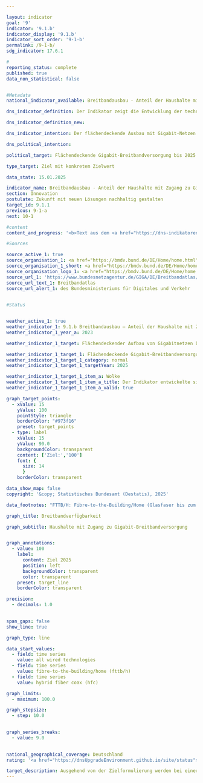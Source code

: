 ```yaml
---

layout: indicator        
goal: '9'        
indicator: '9.1.b'        
indicator_display: '9.1.b'        
indicator_sort_order: '9-1-b'        
permalink: /9-1-b/        
sdg_indicator: 17.6.1        

#
reporting_status: complete        
published: true        
data_non_statistical: false        


#Metadata        
national_indicator_available: Breitbandausbau - Anteil der Haushalte mit Zugang zu Gigabit-Breitbandversorgung        

dns_indicator_definition: Der Indikator zeigt die Entwicklung der technisch verlegten Breitbandverfügbarkeit bei den Haushalten in Deutschland für Gigabit-Anschlüsse (≥ 1&nbsp;000&nbsp;<abbr title="Megabit pro Sekunde" tabindex="0">Mbit/s</abbr>) über reine Glasfasernetze (<abbr title="Fibre-to-the-Building/Fibre-to-the-Home (Glasfaser bis zum Gebäude/Glasfaser bis in die Wohnung)" tabindex="0">FTTB/H</abbr>), Kabelfernsehen (<abbr title="Cable Television (Kabelfernsehen)" tabindex="0">CATV</abbr>) und alle leitungsgebundenen Technologien.        

dns_indicator_definition_new:         

dns_indicator_intention: Der flächendeckende Ausbau mit Gigabit-Netzen bis 2025&nbsp;ist ein wesentliches Ziel der Bundesregierung. Neben der Steigerung der internationalen Wettbewerbsfähigkeit sollen über den Ausbau der Breitbandverfügbarkeit mit Gigabit-Geschwindigkeit gleichwertige Lebensbedingungen in Deutschland ermöglicht werden. Für die Erreichung dieser Ziele sollen neben dem vorwiegend privatwirtschaftlich erfolgenden Ausbau auch staatliche Fördermaßnahmen den Ausbau in unwirtschaftlichen Gebieten unterstützen.        

dns_political_intention:         

political_target: Flächendeckende Gigabit-Breitbandversorgung bis 2025        

type_target: Ziel mit konkretem Zielwert        

data_state: 15.01.2025        

indicator_name: Breitbandausbau - Anteil der Haushalte mit Zugang zu Gigabit-Breitbandversorgung        
section: Innovation        
postulate: Zukunft mit neuen Lösungen nachhaltig gestalten        
target_id: 9.1.1        
previous: 9-1-a        
next: 10-1        

#content         
content_and_progress: '<b>Text aus dem <a href="https://dns-indikatoren.de/assets/Publikationen/Indikatorenberichte/2022.pdf">Indikatorenbericht 2022&nbsp;- Stand 31.10.2022</a></b><br><br>Der Indikator erfasst die Breitbandverfügbarkeit bei Haushalten in Deutschland für eine Geschwindigkeit von mindestens 1&nbsp;000&nbsp;<abbr title="Megabit pro Sekunde" tabindex="0">Mbit/s</abbr> im Downstream über die leitungsgebundenen Technologien Glasfaser (<abbr title="Fibre-to-the-Building/Fibre-to-the-Home (Glasfaser bis zum Gebäude/Glasfaser bis in die Wohnung)" tabindex="0">FTTB/H</abbr>) und Kabelfernsehen (<abbr title="Cable Television (Kabelfernsehen)" tabindex="0">CATV</abbr>). Die Zahlen werden im Auftrag des Bundesministeriums für Digitales und Verkehr (<abbr title="Bundesministerium für Digitales und Verkehr" tabindex="0">BMDV</abbr>) erhoben und im Breitbandatlas des Bundes veröffentlicht.<br><br>Mit Stand Mitte 2021&nbsp;sind Glasfaseranschlüsse (<abbr title="Fibre-to-the-Building/Fibre-to-the-Home (Glasfaser bis zum Gebäude/Glasfaser bis in die Wohnung)" tabindex="0">FTTB/H</abbr>) mit einer Leistung von über 1&nbsp;000&nbsp;<abbr title="Megabit pro Sekunde" tabindex="0">Mbit/s</abbr> in 15,4&nbsp;% der Haushalte in Deutschland verfügbar. Zwischen den Jahren 2015&nbsp;und 2021&nbsp;ist die Breitbandverfügbarkeit für 1&nbsp;000&nbsp;<abbr title="Megabit pro Sekunde" tabindex="0">Mbit/s</abbr> für <abbr title="Fibre-to-the-Building/Fibre-to-the-Home (Glasfaser bis zum Gebäude/Glasfaser bis in die Wohnung)" tabindex="0">FTTB/H</abbr> um 8,7&nbsp;Prozentpunkte angestiegen. Damit hat sich die Verfügbarkeit mehr als verdoppelt (+130&nbsp;%). Im Zeitraum Ende 2018&nbsp;bis Mitte 2021&nbsp;hat sich der Anteil der Haushalte mit den entsprechenden Anschlüssen über <abbr title="Cable Television (Kabelfernsehen)" tabindex="0">CATV</abbr> von 23,7&nbsp;auf 56,5&nbsp;% erhöht. Die Verfügbarkeit hat sich somit ebenfalls mehr als verdoppelt (+&nbsp;138&nbsp;%). Damit stehen Mitte 2021&nbsp;gigabitfähige Anschlüsse für insgesamt 62,1&nbsp;% der Haushalte zur Verfügung.<br><br>Die Breitbandverfügbarkeit im Gigabit-Bereich über alle Technologien konzentriert sich besonders auf städtische Gebiete. Dort haben im Jahr 2021&nbsp;78,4&nbsp;% der Haushalte einen Gigabit-Anschluss. In ländlich geprägten Gebieten ist der Anteil mit 22,9&nbsp;% deutlich geringer. Wird dabei die Verteilung der Technologie betrachtet, haben Mitte 2021&nbsp;75,1&nbsp;% der Haushalte in städtischen und 12,8&nbsp;% der Haushalte in ländlichen Gebieten einen Gigabit-Anschluss über <abbr title="Cable Television (Kabelfernsehen)" tabindex="0">CATV</abbr>. Ein Gigabit-Anschluss über Glasfaser steht 18,6&nbsp;% der Haushalte in städtischen und 11,3&nbsp;% der Haushalte in ländlichen Räumen zur Verfügung.<br><br>Eine unterschiedliche Verfügbarkeit zwischen städtischen und ländlichen Gebieten zeigt sich ebenfalls bei den Bundesländern. Den höchsten Anteil von Haushalten mit Gigabit-Anschlüssen über alle Technologien eines Flächenbundeslandes erreicht Schleswig-Holstein mit 79,7&nbsp;% im Jahr 2021, gefolgt von Niedersachsen mit 66,8&nbsp;%. Den geringsten Anteil von Haushalten mit Gigabit-Anschlüssen über alle Technologien eines Flächenbundeslandes verzeichnet Sachsen-Anhalt mit 26,0&nbsp;%, nach Brandenburg mit 29,4&nbsp;%. Im Vergleich liegt die Verfügbarkeit in den drei Stadtstaaten Berlin, Bremen und Hamburg bei über 90&nbsp;% und damit sogar noch deutlich über dem Wert für die städtischen Gebiete bundesweit.<br><br>Grundlage für die Unterteilung in städtische und ländliche Gebiete ist bei diesem Indikator ausschließlich die Bevölkerungsdichte. Die Angaben zur Breitbandverfügbarkeit stammen von mehr als 150&nbsp;Telekommunikationsunternehmen (<abbr title="Telekommunikationsunternehmen" tabindex="0">TKU</abbr>), die nach deren aktuellen Versorgungsdaten befragt werden. Diese Daten werden zur Wahrung von Betriebs- und Geschäftsgeheimnissen der <abbr title="Telekommunikationsunternehmen" tabindex="0">TKU</abbr> auf Ebene von 250&nbsp;x 250&nbsp;Meter-Rasterzellen (ab 2022&nbsp;100&nbsp;x 100&nbsp;Meter) aggregiert und nach sieben Bandbreitenklassen gruppiert. Während dabei reine Glasfasernetze mit über 1&nbsp;000&nbsp;<abbr title="Megabit pro Sekunde" tabindex="0">Mbit/s</abbr> bereits seit Ende 2015&nbsp;betrachtet werden, erfolgt eine detailliertere Betrachtung der Klasse aufgrund von technischen Entwicklungen erst seit Ende 2018.<br><br>Methodisch ist zu beachten, dass die Daten zur Breitbandverfügbarkeit von den <abbr title="Telekommunikationsunternehmen" tabindex="0">TKU</abbr>, bis zur Novellierung des Telekommunikationsgesetzes zum 1. Dezember 2021, auf freiwilliger Basis bereitgestellt wurden. Des Weiteren beziehen sich die angegebenen Verfügbarkeiten auf die verlegte Technik der <abbr title="Telekommunikationsunternehmen" tabindex="0">TKU</abbr>. Die tatsächlich nutzbare Breitbandverfügbarkeit vor Ort ist davon zu unterscheiden. Weiterführende Informationen zum Thema Breitbandmessung finden sich im Jahresbericht der Bundesnetzagentur.'                

#Sources        

source_active_1: true
source_organisation_1: <a href="https://bmdv.bund.de/DE/Home/home.html" target="_blank" onclick="return confirm_alert('des Bundesministeriums für Digitales und Verkehr', 'De')">Bundesministerium für Digitales und Verkehr</a>
source_organisation_1_short: <a href="https://bmdv.bund.de/DE/Home/home.html" target="_blank" onclick="return confirm_alert('des Bundesministeriums für Digitales und Verkehr', 'De')">Bundesministerium für Digitales und Verkehr</a>
source_organisation_logo_1: <a href="https://bmdv.bund.de/DE/Home/home.html" target="_blank" onclick="return confirm_alert('des Bundesministeriums für Digitales und Verkehr', 'De')"><img src="https://dnsTestEnvironment.github.io/dns-indicators/public/OrgImgDe/bmdv.png" alt="Bundesministerium für Digitales und Verkehr" title=" Klicken Sie hier um zur Homepage der Organisation Bundesministerium für Digitales und Verkehr zu gelangen." style="height:60px; width:148px; border:transparent"/></a>
source_url_1: 'https://www.bundesnetzagentur.de/GIGA/DE/Breitbandatlas/start.html'
source_url_text_1: Breitbandatlas
source_url_alert_1: des Bundesministeriums für Digitales und Verkehr
        

#Status        


weather_active_1: true
weather_indicator_1: 9.1.b Breitbandausbau – Anteil der Haushalte mit Zugang zu Gigabit-Breitbandversorgung
weather_indicator_1_year_a: 2023

weather_indicator_1_target: Flächendeckender Aufbau von Gigabitnetzen bis 2025

weather_indicator_1_target_1: Flächendeckende Gigabit-Breitbandversorgung bis 2025
weather_indicator_1_target_1_category: normal
weather_indicator_1_target_1_targetYear: 2025

weather_indicator_1_target_1_item_a: Wolke
weather_indicator_1_target_1_item_a_title: Der Indikator entwickelte sich in 2023 zwar in die gewünschte Richtung auf das Ziel zu, bei Fortsetzung der Entwicklung wäre das Ziel im Zieljahr aber um mehr als 20 % der Differenz zwischen Zielwert und dem Wert aus 2023 verfehlt worden.
weather_indicator_1_target_1_item_a_valid: true        

graph_target_points:
  - xValue: 15
    yValue: 100
    pointStyle: triangle
    borderColor: "#973f16"
    preset: target_points
  - type: label
    xValue: 15
    yValue: 90.0
    backgroundColor: transparent
    content: ['Ziel:','100']
    font: {
      size: 14
      }
    borderColor: transparent        

data_show_map: false        
copyright: '&copy; Statistisches Bundesamt (Destatis), 2025'        

data_footnotes: "FTTB/H: Fibre-to-the-Building/Home (Glasfaser bis zum Gebäude/in die Wohnung).<br>• HFC: Hybrid Fiber Coax (ehemals CATV: Cable Television (Kabelfernsehen)).<br>• Für Ende 2021&nbsp;konnten wegen Umstellung der Prozesse aufgrund neuer gesetzlicher Vorgaben und Übernahme der Erhebung durch die Bundesnetzagentur keine Daten bereitgestellt werden."        

graph_title: Breitbandverfügbarkeit        

graph_subtitle: Haushalte mit Zugang zu Gigabit-Breitbandversorgung        


graph_annotations:
  - value: 100
    label:
      content: Ziel 2025
      position: left
      backgroundColor: transparent
      color: transparent
    preset: target_line
    borderColor: transparent        

precision: 
  - decimals: 1.0
            

span_gaps: false        
show_line: true        

graph_type: line        

data_start_values: 
  - field: time series
    value: all wired technologies
  - field: time series
    value: fibre-to-the-building/home (fttb/h)
  - field: time series
    value: hybrid fiber coax (hfc)        

graph_limits: 
  - maximum: 100.0        

graph_stepsize: 
  - step: 10.0
            

graph_series_breaks: 
  - value: 9.0
                            

national_geographical_coverage: Deutschland                
rating: '<a href="https://dnsUpgradeEnvironment.github.io/site/status"><img src="https://sdg-indikatoren.de/public/Wettersymbole/Wolke.png" title="Der Indikator entwickelte sich in 2023 zwar in die gewünschte Richtung auf das Ziel zu, bei Fortsetzung der Entwicklung wäre das Ziel im Zieljahr aber um mehr als 20 % der Differenz zwischen Zielwert und dem Wert aus 2023 verfehlt worden." alt="Wettersymbol Wolke"/></a>'        

target_description: Ausgehend von der Zielformulierung werden bei einer Fortsetzung der durchschnittlichen Steigerung der Jahre 2018&nbsp;bis 2023&nbsp;(berücksichtigt werden jeweils die Werte des zweiten Halbjahres) bis 2025&nbsp;nur etwa 94&nbsp;% der Haushalte über einen entsprechenden Anschluss verfügen. Der Indikator 9.1.b wird für das Jahr 2023&nbsp;mit „Wolke“ bewertet.        
---
```


